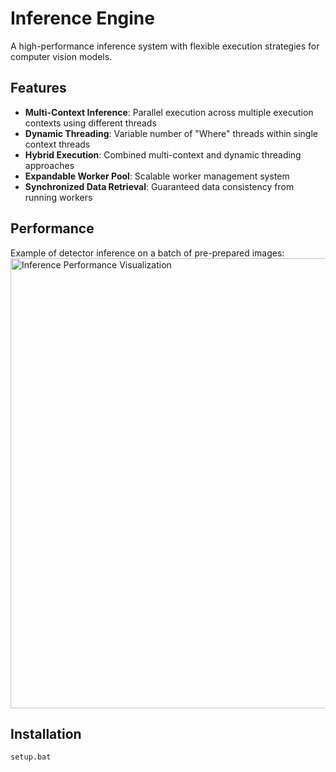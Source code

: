 # Inference Engine
A high-performance inference system with flexible execution strategies for computer vision models.

## Features
- **Multi-Context Inference**: Parallel execution across multiple execution contexts using different threads
- **Dynamic Threading**: Variable number of "Where" threads within single context threads  
- **Hybrid Execution**: Combined multi-context and dynamic threading approaches
- **Expandable Worker Pool**: Scalable worker management system
- **Synchronized Data Retrieval**: Guaranteed data consistency from running workers

## Performance
Example of detector inference on a batch of pre-prepared images:
<img src="assets/trace.gif" alt="Inference Performance Visualization" width="1280" height="720">

## Installation
```cmd
setup.bat
```
